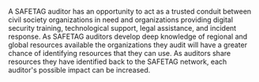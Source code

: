 A SAFETAG auditor has an opportunity to act as a trusted conduit between civil society organizations in need and organizations providing digital security training, technological support, legal assistance, and incident response. As SAFETAG auditors develop deep knowledge of regional and global resources available the organizations they audit will have a greater chance of identifying resources that they can use. As auditors share resources they have identified back to the SAFETAG network, each auditor's possible impact can be increased.

